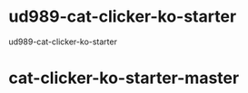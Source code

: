 ud989-cat-clicker-ko-starter
============================

ud989-cat-clicker-ko-starter
# cat-clicker-ko-starter-master
